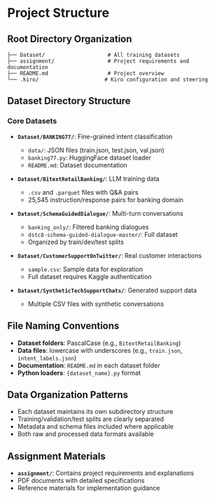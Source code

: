 # Project Structure

## Root Directory Organization

```
├── Dataset/                    # All training datasets
├── assignment/                 # Project requirements and documentation
├── README.md                   # Project overview
└── .kiro/                     # Kiro configuration and steering
```

## Dataset Directory Structure

### Core Datasets

- **`Dataset/BANKING77/`**: Fine-grained intent classification
  - `data/`: JSON files (train.json, test.json, val.json)
  - `banking77.py`: HuggingFace dataset loader
  - `README.md`: Dataset documentation

- **`Dataset/BitextRetailBanking/`**: LLM training data
  - `.csv` and `.parquet` files with Q&A pairs
  - 25,545 instruction/response pairs for banking domain

- **`Dataset/SchemaGuidedDialogue/`**: Multi-turn conversations
  - `banking_only/`: Filtered banking dialogues
  - `dstc8-schema-guided-dialogue-master/`: Full dataset
  - Organized by train/dev/test splits

- **`Dataset/CustomerSupportOnTwitter/`**: Real customer interactions
  - `sample.csv`: Sample data for exploration
  - Full dataset requires Kaggle authentication

- **`Dataset/SyntheticTechSupportChats/`**: Generated support data
  - Multiple CSV files with synthetic conversations

## File Naming Conventions

- **Dataset folders**: PascalCase (e.g., `BitextRetailBanking`)
- **Data files**: lowercase with underscores (e.g., `train.json`, `intent_labels.json`)
- **Documentation**: `README.md` in each dataset folder
- **Python loaders**: `{dataset_name}.py` format

## Data Organization Patterns

- Each dataset maintains its own subdirectory structure
- Training/validation/test splits are clearly separated
- Metadata and schema files included where applicable
- Both raw and processed data formats available

## Assignment Materials

- **`assignment/`**: Contains project requirements and explanations
- PDF documents with detailed specifications
- Reference materials for implementation guidance
